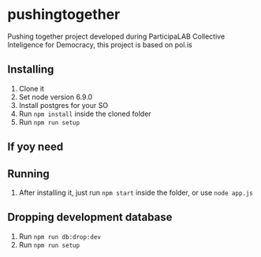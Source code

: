 # pushingtogether
Pushing together project developed during ParticipaLAB Collective Inteligence for Democracy, this project is based on pol.is

## Installing
1. Clone it
2. Set node version 6.9.0
3. Install postgres for your SO
4. Run `npm install` inside the cloned folder
5. Run `npm run setup`

## If yoy need

## Running
1. After installing it, just run `npm start` inside the folder, or use `node app.js`

## Dropping development database
1. Run `npm run db:drop:dev`
1. Run `npm run setup`
